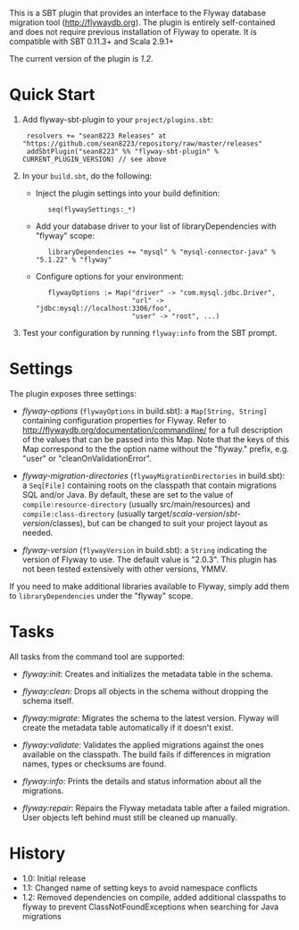 This is a SBT plugin that provides an interface to the Flyway database
migration tool (<http://flywaydb.org>). The plugin is entirely self-contained
and does not require previous installation of Flyway to operate. It is
compatible with SBT 0.11.3+ and Scala 2.9.1+

The current version of the plugin is *1.2*.


Quick Start
===========

1. Add flyway-sbt-plugin to your `project/plugins.sbt`:
    
		resolvers += "sean8223 Releases" at "https://github.com/sean8223/repository/raw/master/releases"
        addSbtPlugin("sean8223" %% "flyway-sbt-plugin" % CURRENT_PLUGIN_VERSION) // see above

2. In your `build.sbt`, do the following:
 
   * Inject the plugin settings into your build definition:

            seq(flywaySettings:_*)

   * Add your database driver to your list of libraryDependencies with "flyway" scope:

            libraryDependencies += "mysql" % "mysql-connector-java" % "5.1.22" % "flyway"

   * Configure options for your environment:

            flywayOptions := Map("driver" -> "com.mysql.jdbc.Driver",
                                 "url" -> "jdbc:mysql://localhost:3306/foo",
                                 "user" -> "root", ...) 
						 
3. Test your configuration by running `flyway:info` from the SBT prompt.
	

Settings
========

The plugin exposes three settings:

* *flyway-options* (`flywayOptions` in build.sbt): a `Map[String, String]` 
  containing configuration properties for Flyway. Refer to 
  <http://flywaydb.org/documentation/commandline/> for a full description
  of the values that can be passed into this Map. Note that the keys of this
  Map correspond to the the option name without the "flyway." prefix,
  e.g. "user" or "cleanOnValidationError".

* *flyway-migration-directories* (`flywayMigrationDirectories` in 
  build.sbt): a `Seq[File]` containing roots on the classpath that contain
  migrations SQL and/or Java. By default, these are set to the value of
  `compile:resource-directory` (usually src/main/resources) and 
  `compile:class-directory` (usually target/_scala-version_/_sbt-version_/classes),
  but can be changed to suit your project layout as needed.

* *flyway-version* (`flywayVersion` in build.sbt): a `String`
  indicating the version of Flyway to use. The default value is "2.0.3".
  This plugin has not been tested extensively with other versions, YMMV.

If you need to make additional libraries available to Flyway, simply add
them to `libraryDependencies` under the "flyway" scope.


Tasks
=====

All tasks from the command tool are supported:

* *flyway:init*: Creates and initializes the metadata table in the schema.

* *flyway:clean*: Drops all objects in the schema without dropping the schema itself.

* *flyway:migrate*: Migrates the schema to the latest version. Flyway will create the metadata table automatically if it doesn't exist.

* *flyway:validate*: Validates the applied migrations against the ones available on the classpath. The build fails if differences in migration names, types or checksums are found.

* *flyway:info*: Prints the details and status information about all the migrations.

* *flyway:repair*: Repairs the Flyway metadata table after a failed migration. User objects left behind must still be cleaned up manually.


History
=======

* 1.0: Initial release
* 1.1: Changed name of setting keys to avoid namespace conflicts
* 1.2: Removed dependencies on compile, added additional classpaths to flyway to prevent ClassNotFoundExceptions when searching for Java migrations
